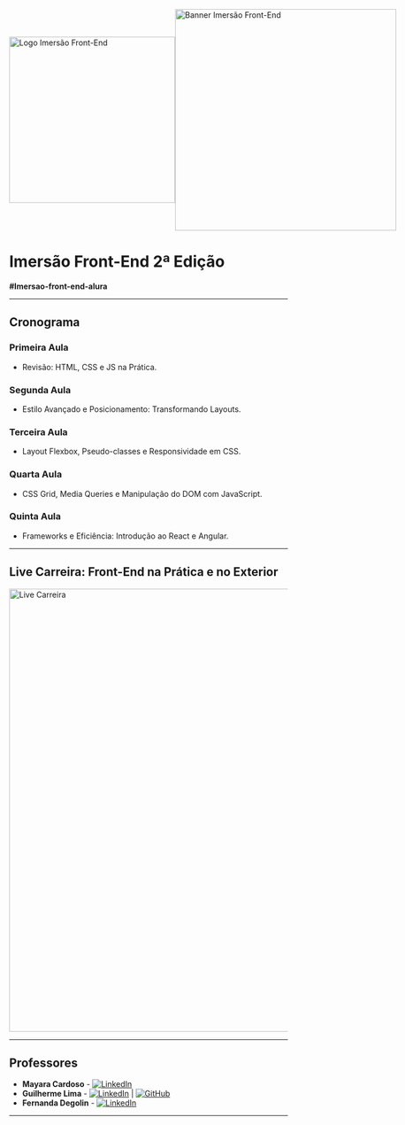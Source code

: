 <div style="display: flex; align-items: center;">
    <img src="https://github.com/user-attachments/assets/dc403a2e-eb7c-4525-b065-2a4ff4d29e90" alt="Logo Imersão Front-End" width="300">
    <img src="https://github.com/user-attachments/assets/eda80e59-cebc-444f-810c-101df4dea57a" alt="Banner Imersão Front-End" width="400">
</div>

# Imersão Front-End 2ª Edição  
**#Imersao-front-end-alura**

---

## Cronograma

### **Primeira Aula**  
- Revisão: HTML, CSS e JS na Prática.

### **Segunda Aula**  
- Estilo Avançado e Posicionamento: Transformando Layouts.

### **Terceira Aula**  
- Layout Flexbox, Pseudo-classes e Responsividade em CSS.

### **Quarta Aula**  
- CSS Grid, Media Queries e Manipulação do DOM com JavaScript.

### **Quinta Aula**  
- Frameworks e Eficiência: Introdução ao React e Angular.

---

## **Live Carreira: Front-End na Prática e no Exterior**  
<img src="https://github.com/user-attachments/assets/f2ed4822-c185-427f-97b4-7335cf0b1b74" alt="Live Carreira" width="800">

---

## **Professores**  

- **Mayara Cardoso** - [![LinkedIn](https://img.shields.io/static/v1?label=&message=LinkedIn&color=0A66C2&logo=linkedin&logoColor=white)](https://www.linkedin.com/in/mayara-cardoso-556a45162/)
- **Guilherme Lima** - [![LinkedIn](https://img.shields.io/static/v1?label=&message=LinkedIn&color=0A66C2&logo=linkedin&logoColor=white)](https://www.linkedin.com/in/guilherme-lima-developer/) | [![GitHub](https://img.shields.io/static/v1?label=&message=GitHub&color=181717&logo=github&logoColor=white)](https://github.com/guilhermeonrails)
- **Fernanda Degolin** - [![LinkedIn](https://img.shields.io/static/v1?label=&message=LinkedIn&color=0A66C2&logo=linkedin&logoColor=white)](https://www.linkedin.com/in/fernandadegolin/)

---
